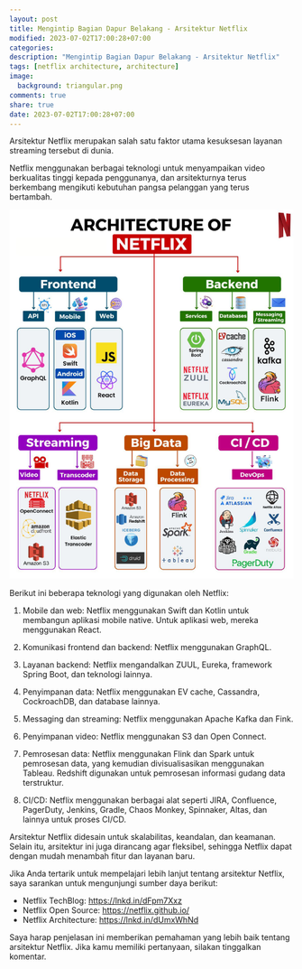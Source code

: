 ```yaml
---
layout: post
title: Mengintip Bagian Dapur Belakang - Arsitektur Netflix
modified: 2023-07-02T17:00:28+07:00
categories:
description: "Mengintip Bagian Dapur Belakang - Arsitektur Netflix"
tags: [netflix architecture, architecture]
image:
  background: triangular.png
comments: true
share: true
date: 2023-07-02T17:00:28+07:00
---
```


Arsitektur Netflix merupakan salah satu faktor utama kesuksesan layanan streaming tersebut di dunia.

Netflix menggunakan berbagai teknologi untuk menyampaikan video berkualitas tinggi kepada penggunanya, dan arsitekturnya terus berkembang mengikuti kebutuhan pangsa pelanggan yang terus bertambah.

![arsitektur-netflix](/images/2023/netflix_architecture.jpg)

Berikut ini beberapa teknologi yang digunakan oleh Netflix:

1. Mobile dan web: Netflix menggunakan Swift dan Kotlin untuk membangun aplikasi mobile native. Untuk aplikasi web, mereka menggunakan React.

1. Komunikasi frontend dan backend: Netflix menggunakan GraphQL.

1. Layanan backend: Netflix mengandalkan ZUUL, Eureka, framework Spring Boot, dan teknologi lainnya.

1. Penyimpanan data: Netflix menggunakan EV cache, Cassandra, CockroachDB, dan database lainnya.

1. Messaging dan streaming: Netflix menggunakan Apache Kafka dan Fink.

1. Penyimpanan video: Netflix menggunakan S3 dan Open Connect.

1. Pemrosesan data: Netflix menggunakan Flink dan Spark untuk pemrosesan data, yang kemudian divisualisasikan menggunakan Tableau. Redshift digunakan untuk pemrosesan informasi gudang data terstruktur.

1. CI/CD: Netflix menggunakan berbagai alat seperti JIRA, Confluence, PagerDuty, Jenkins, Gradle, Chaos Monkey, Spinnaker, Altas, dan lainnya untuk proses CI/CD.

Arsitektur Netflix didesain untuk skalabilitas, keandalan, dan keamanan. Selain itu, arsitektur ini juga dirancang agar fleksibel, sehingga Netflix dapat dengan mudah menambah fitur dan layanan baru.

Jika Anda tertarik untuk mempelajari lebih lanjut tentang arsitektur Netflix, saya sarankan untuk mengunjungi sumber daya berikut:

- Netflix TechBlog: https://lnkd.in/dFpm7Xxz
- Netflix Open Source: https://netflix.github.io/
- Netflix Architecture: https://lnkd.in/dUmxWhNd

Saya harap penjelasan ini memberikan pemahaman yang lebih baik tentang arsitektur Netflix. Jika kamu memiliki pertanyaan, silakan tinggalkan komentar.